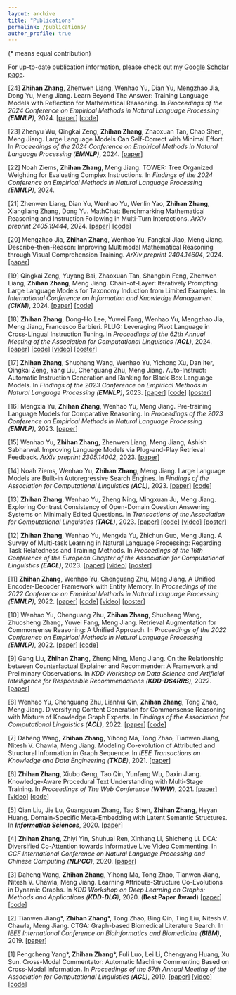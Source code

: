 ```yaml
---
layout: archive
title: "Publications"
permalink: /publications/
author_profile: true
---
```


(* means equal contribution)

For up-to-date publication information, please check out my [Google Scholar page](https://scholar.google.com/citations?user=7dcunDUAAAAJ&hl=en).

[24] **Zhihan Zhang**, Zhenwen Liang, Wenhao Yu, Dian Yu, Mengzhao Jia, Dong Yu, Meng Jiang. Learn Beyond The Answer: Training Language Models with Reflection for Mathematical Reasoning. In *Proceedings of the 2024 Conference on Empirical Methods in Natural Language Processing (**EMNLP**)*, 2024. \[[paper](https://arxiv.org/abs/2406.12050)] \[[code](https://github.com/ytyz1307zzh/RefAug)]

[23] Zhenyu Wu, Qingkai Zeng, **Zhihan Zhang**, Zhaoxuan Tan, Chao Shen, Meng Jiang. Large Language Models Can Self-Correct with Minimal Effort. In *Proceedings of the 2024 Conference on Empirical Methods in Natural Language Processing (**EMNLP**)*, 2024. \[[paper](https://arxiv.org/abs/2405.14092)]

[22] Noah Ziems, **Zhihan Zhang**, Meng Jiang. TOWER: Tree Organized Weighting for Evaluating Complex Instructions. In *Findings of the 2024 Conference on Empirical Methods in Natural Language Processing (**EMNLP**)*, 2024.

[21] Zhenwen Liang, Dian Yu, Wenhao Yu, Wenlin Yao, **Zhihan Zhang**, Xiangliang Zhang, Dong Yu. MathChat: Benchmarking Mathematical Reasoning and Instruction Following in Multi-Turn Interactions. *ArXiv preprint 2405.19444*, 2024. \[[paper](https://arxiv.org/abs/2405.19444)] \[[code](https://github.com/Zhenwen-NLP/MathChat)]

[20] Mengzhao Jia, **Zhihan Zhang**, Wenhao Yu, Fangkai Jiao, Meng Jiang. Describe-then-Reason: Improving Multimodal Mathematical Reasoning through Visual Comprehension Training. *ArXiv preprint 2404.14604*, 2024. \[[paper](https://arxiv.org/abs/2404.14604)]

[19] Qingkai Zeng, Yuyang Bai, Zhaoxuan Tan, Shangbin Feng, Zhenwen Liang, **Zhihan Zhang**, Meng Jiang. Chain-of-Layer: Iteratively Prompting Large Language Models for Taxonomy Induction from Limited Examples. In *International Conference on Information and Knowledge Management (**CIKM**)*, 2024. \[[paper](https://arxiv.org/abs/2402.07386)] \[[code](https://github.com/QingkaiZeng/Chain-of-Layer)]

[18] **Zhihan Zhang**, Dong-Ho Lee, Yuwei Fang, Wenhao Yu, Mengzhao Jia, Meng Jiang, Francesco Barbieri. PLUG: Leveraging Pivot Language in Cross-Lingual Instruction Tuning. In *Proceedings of the 62th Annual Meeting of the Association for Computational Linguistics (**ACL**)*, 2024. \[[paper](https://arxiv.org/abs/2311.08711)] \[[code](https://github.com/ytyz1307zzh/PLUG)] \[[video](https://drive.google.com/file/d/1mKqdOF8hoxbcZTIZ2RCSikrp2sgbJgqw/view?usp=drive_link)] \[[poster](https://drive.google.com/file/d/1BGDesmaGb8LxCMZrDJgLQc3VOBWLtZnb/view?usp=sharing)]

[17] **Zhihan Zhang**, Shuohang Wang, Wenhao Yu, Yichong Xu, Dan Iter, Qingkai Zeng, Yang Liu, Chenguang Zhu, Meng Jiang. Auto-Instruct: Automatic Instruction Generation and Ranking for Black-Box Language Models. In *Findings of the 2023 Conference on Empirical Methods in Natural Language Processing (**EMNLP**)*, 2023. \[[paper](https://arxiv.org/abs/2310.13127)] \[[code](https://github.com/ytyz1307zzh/Auto-Instruct)] \[[poster](https://drive.google.com/file/d/1wmpvfAMJoNtW7-WKqU_UnoWoKxHIsdlG/view?usp=sharing)]

[16] Mengxia Yu, **Zhihan Zhang**, Wenhao Yu, Meng Jiang. Pre-training Language Models for Comparative Reasoning. In *Proceedings of the 2023 Conference on Empirical Methods in Natural Language Processing (**EMNLP**)*, 2023. \[[paper](https://arxiv.org/abs/2305.14457)]

[15] Wenhao Yu, **Zhihan Zhang**, Zhenwen Liang, Meng Jiang, Ashish Sabharwal. Improving Language Models via Plug-and-Play Retrieval Feedback. *ArXiv preprint 2305.14002*, 2023. \[[paper](https://arxiv.org/abs/2305.14002)]

[14] Noah Ziems, Wenhao Yu, **Zhihan Zhang**, Meng Jiang. Large Language Models are Built-in Autoregressive Search Engines. In *Findings of the Association for Computational Linguistics (**ACL**)*, 2023. \[[paper](https://arxiv.org/abs/2305.09612)] \[[code](https://github.com/Ziems/llm-url)]

[13] **Zhihan Zhang**, Wenhao Yu, Zheng Ning, Mingxuan Ju, Meng Jiang. Exploring Contrast Consistency of Open-Domain Question Answering Systems on Minimally Edited Questions. In *Transactions of the Association for Computational Linguistics (**TACL**)*, 2023. \[[paper](https://arxiv.org/abs/2305.14441)] \[[code](https://github.com/ytyz1307zzh/Minimally_Edited_Questions)] \[[video](https://drive.google.com/file/d/1o4z2ok_7HhJDHtNxYN1uHDKHTiipDeGo/view?usp=sharing)] \[[poster](https://drive.google.com/file/d/1BL2TRTc_d1YCw7JUxh5fvxORvACt9MFg/view?usp=sharing)]

[12] **Zhihan Zhang**, Wenhao Yu, Mengxia Yu, Zhichun Guo, Meng Jiang. A Survey of Multi-task Learning in Natural Language Processing: Regarding Task Relatedness and Training Methods. In *Proceedings of the 16th Conference of the European Chapter of the Association for Computational Linguistics (**EACL**)*, 2023. \[[paper](https://arxiv.org/abs/2204.03508)] [[video](https://drive.google.com/file/d/1yw0Zek437p-LljxClNVDeVnDxf2xIdy7/view?usp=sharing)] [[poster](https://drive.google.com/file/d/13RecLlxHA9bB8rnmkn4LbohKZWrPE5tr/view?usp=sharing)]

[11] **Zhihan Zhang**, Wenhao Yu, Chenguang Zhu, Meng Jiang. A Unified Encoder-Decoder Framework with Entity Memory. In *Proceedings of the 2022 Conference on Empirical Methods in Natural Language Processing (**EMNLP**)*, 2022. \[[paper](https://arxiv.org/abs/2210.03273)] \[[code](https://github.com/DM2-ND/EDMem)] \[[video](https://drive.google.com/file/d/1R7XJw5sMSzTxiVfxzt1jhW6Bu8udy6iT/view?usp=sharing)] \[[poster](https://drive.google.com/file/d/1o9k5YGW8mYsonXAPGSfqYqm8W7LEcD11/view?usp=sharing)]

[10] Wenhao Yu, Chenguang Zhu, **Zhihan Zhang**, Shuohang Wang, Zhuosheng Zhang, Yuwei Fang, Meng Jiang. Retrieval Augmentation for Commonsense Reasoning: A Unified Approach. In *Proceedings of the 2022 Conference on Empirical Methods in Natural Language Processing (**EMNLP**)*, 2022. \[[paper](https://arxiv.org/abs/2210.12887)] \[[code](https://github.com/wyu97/RACo)]

[9] Gang Liu, **Zhihan Zhang**, Zheng Ning, Meng Jiang. On the Relationship between Counterfactual Explainer and Recommender: A Framework and Preliminary Observations. In *KDD Workshop on Data Science and Artificial Intelligence for Responsible Recommendations (**KDD-DS4RRS**)*, 2022. \[[paper](https://arxiv.org/abs/2207.04317)] 

[8] Wenhao Yu, Chenguang Zhu, Lianhui Qin, **Zhihan Zhang**, Tong Zhao, Meng Jiang. Diversifying Content Generation for Commonsense Reasoning with Mixture of Knowledge Graph Experts. In *Findings of the Association for Computational Linguistics (**ACL**)*, 2022. \[[paper](https://aclanthology.org/2022.findings-acl.149)] \[[code](https://github.com/DM2-ND/MoKGE)]

[7] Daheng Wang, **Zhihan Zhang**, Yihong Ma, Tong Zhao, Tianwen Jiang, Nitesh V. Chawla, Meng Jiang. Modeling Co-evolution of Attributed and Structural Information in Graph Sequence. In *IEEE Transactions on Knowledge and Data Engineering (**TKDE**)*, 2021. \[[paper](http://www.meng-jiang.com/pubs/coevognn-tkde21/coevognn-tkde21-paper.pdf)]

[6] **Zhihan Zhang**, Xiubo Geng, Tao Qin, Yunfang Wu, Daxin Jiang. Knowledge-Aware Procedural Text Understanding with Multi-Stage Training. In *Proceedings of The Web Conference (**WWW**)*, 2021. \[[paper](https://arxiv.org/abs/2009.13199)] \[[video](https://drive.google.com/file/d/15sM0Zf8Mfqa0_iFY8LY7UnLcVBzPPMcX/view?usp=sharing)] \[[code](https://github.com/ytyz1307zzh/KOALA)]

[5] Qian Liu, Jie Lu, Guangquan Zhang, Tao Shen, **Zhihan Zhang**, Heyan Huang. Domain-Specific Meta-Embedding with Latent Semantic Structures. In ***Information Sciences***, 2020. \[[paper](https://www.sciencedirect.com/science/article/abs/pii/S002002552031029X)]

[4] **Zhihan Zhang**, Zhiyi Yin, Shuhuai Ren, Xinhang Li, Shicheng Li. DCA: Diversified Co-Attention towards Informative Live Video Commenting. In *CCF International Conference on Natural Language Processing and Chinese Computing (**NLPCC**)*, 2020. \[[paper](https://arxiv.org/abs/1911.02739)]

[3] Daheng Wang, **Zhihan Zhang**, Yihong Ma, Tong Zhao, Tianwen Jiang, Nitesh V. Chawla, Meng Jiang.  Learning Attribute-Structure Co-Evolutions in Dynamic Graphs. In *KDD Workshop on Deep Learning on Graphs: Methods and Applications (**KDD-DLG**)*, 2020. 
(**Best Paper Award**) \[[paper](http://www.meng-jiang.com/pubs/coevognns-dlg20/coevognns-dlg20-paper.pdf)] \[[code](https://github.com/DM2-ND/CoEvoGNN)]

[2] Tianwen Jiang\*, **Zhihan Zhang**\*, Tong Zhao, Bing Qin, Ting Liu, Nitesh V. Chawla, Meng Jiang. CTGA: Graph-based Biomedical Literature Search. In *IEEE International Conference on Bioinformatics and Biomedicine (**BIBM**)*, 2019. \[[paper](http://www.meng-jiang.com/pubs/ctga-bibm19/ctga-bibm19-paper.pdf)] 

[1] Pengcheng Yang\*, **Zhihan Zhang**\*, Fuli Luo, Lei Li, Chengyang Huang, Xu Sun. Cross-Modal Commentator: Automatic Machine Commenting Based on Cross-Modal Information. In *Proceedings of the 57th Annual Meeting of the Association for Computational Linguistics (**ACL**)*, 2019. \[[paper](https://www.aclweb.org/anthology/P19-1257/)] \[[video](http://www.livecongress.it/svmd/60B5FD70/62CD7DF0/fullVideo.mp4)] \[[code](https://github.com/ytyz1307zzh/CMAC)]
